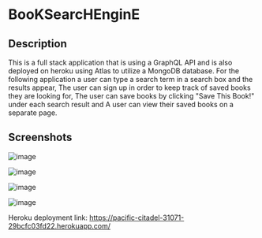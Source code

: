 # BooKSearcHEnginE

## Description
This is a full stack application that is using a GraphQL API and is also deployed on heroku using Atlas to utilize a MongoDB database.
For the following application a user can type a search term in a search box and the results appear,
The user can sign up in order to keep track of saved books they are looking for, 
The user can save books by clicking "Save This Book!" under each search result and 
A user can view their saved books on a separate page.

## Screenshots
![image](https://github.com/andythepee/BooKSearcHEnginE/assets/131628979/cbb429c2-c81b-4308-9ac9-419725fac044)


![image](https://github.com/andythepee/BooKSearcHEnginE/assets/131628979/654c9146-fc03-4d97-8703-15c641886284)


![image](https://github.com/andythepee/BooKSearcHEnginE/assets/131628979/75b888bd-e712-40e2-b145-dd1cc6213bd7)


![image](https://github.com/andythepee/BooKSearcHEnginE/assets/131628979/ca556f4c-aa8c-48e7-96c0-33bd8a84dcf6)


Heroku deployment link: https://pacific-citadel-31071-29bcfc03fd22.herokuapp.com/
